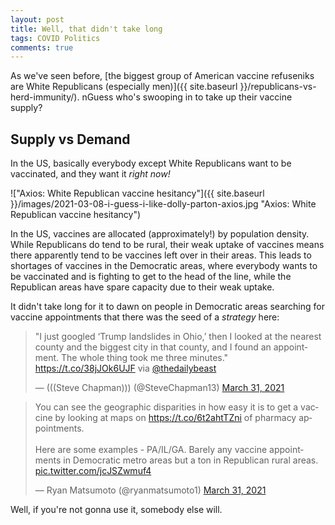 ```yaml
---
layout: post
title: Well, that didn't take long
tags: COVID Politics
comments: true
---
```


As we've seen before,
[the biggest group of American vaccine refuseniks are White Republicans (especially men)]({{ site.baseurl }}/republicans-vs-herd-immunity/).
nGuess who's swooping in to take up their vaccine supply?  


## Supply vs Demand  

In the US, basically everybody except White Republicans want to be vaccinated, and they
want it _right now!_  

!["Axios: White Republican vaccine hesitancy"]({{ site.baseurl }}/images/2021-03-08-i-guess-i-like-dolly-parton-axios.jpg "Axios: White Republican vaccine hesitancy")

In the US, vaccines are allocated (approximately!) by population density.  While
Republicans do tend to be rural, their weak uptake of vaccines means there apparently tend
to be vaccines left over in their areas.  This leads to shortages of vaccines in the
Democratic areas, where everybody wants to be vaccinated and is fighting to get to the
head of the line, while the Republican areas have spare capacity due to their weak
uptake.  

It didn't take long for it to dawn on people in Democratic areas searching for vaccine
appointments that there was the seed of a _strategy_ here:  

<blockquote class="twitter-tweet">
  <p lang="en" dir="ltr">
    &quot;I just googled ‘Trump landslides in Ohio,’ then I looked at the nearest county
	and the biggest city in that county, and I found an appointment. The whole thing took
	me three minutes.&quot; <a href="https://t.co/38jJOk6UJF">https://t.co/38jJOk6UJF</a>
	via <a href="https://twitter.com/thedailybeast?ref_src=twsrc%5Etfw">@thedailybeast</a> 
  </p>
  &mdash; (((Steve Chapman))) (@SteveChapman13) <a href="https://twitter.com/SteveChapman13/status/1377325594749374465?ref_src=twsrc%5Etfw">March 31, 2021</a>
</blockquote>
<script async src="https://platform.twitter.com/widgets.js"></script>

<blockquote class="twitter-tweet">
  <p lang="en" dir="ltr">
    You can see the geographic disparities in how easy it is to get a vaccine by looking
	at maps on <a href="https://t.co/6t2ahtTZni">https://t.co/6t2ahtTZni</a> of pharmacy
	appointments.<br><br>
    Here are some examples - PA/IL/GA. Barely any vaccine appointments in Democratic metro
	areas but a ton in Republican rural areas. 
    <a href="https://t.co/jcJSZwmuf4">pic.twitter.com/jcJSZwmuf4</a> 
  </p> 
  &mdash; Ryan Matsumoto (@ryanmatsumoto1) <a href="https://twitter.com/ryanmatsumoto1/status/1377249938308882439?ref_src=twsrc%5Etfw">March 31, 2021</a>
</blockquote> 
<script async src="https://platform.twitter.com/widgets.js"></script>

Well, if you're not gonna use it, somebody else will.  

